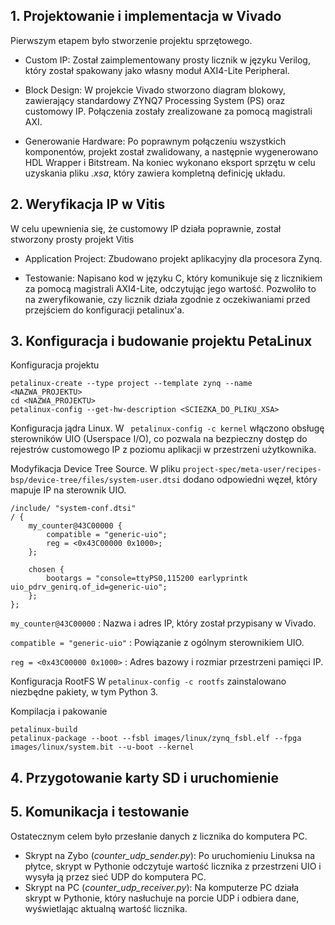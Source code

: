 ## 1. Projektowanie i implementacja w Vivado

Pierwszym etapem było stworzenie projektu sprzętowego.
* Custom IP: Został zaimplementowany prosty licznik w języku Verilog, który został spakowany jako własny moduł AXI4-Lite Peripheral.

* Block Design: W projekcie Vivado stworzono diagram blokowy, zawierający standardowy ZYNQ7 Processing System (PS) oraz customowy IP. Połączenia zostały zrealizowane za pomocą magistrali AXI.

* Generowanie Hardware: Po poprawnym połączeniu wszystkich komponentów, projekt został zwalidowany, a następnie wygenerowano HDL Wrapper i Bitstream. Na koniec wykonano eksport sprzętu w celu uzyskania pliku _.xsa_, który zawiera kompletną definicję układu.

## 2. Weryfikacja IP w Vitis

W celu upewnienia się, że customowy IP działa poprawnie, został stworzony prosty projekt Vitis
* Application Project: Zbudowano projekt aplikacyjny dla procesora Zynq.

* Testowanie: Napisano kod w języku C, który komunikuje się z licznikiem za pomocą magistrali AXI4-Lite, odczytując jego wartość. Pozwoliło to na zweryfikowanie, czy licznik działa zgodnie z oczekiwaniami przed przejściem do konfiguracji petalinux'a.

## 3. Konfiguracja i budowanie projektu PetaLinux

Konfiguracja projektu

```
petalinux-create --type project --template zynq --name <NAZWA_PROJEKTU>
cd <NAZWA_PROJEKTU>
petalinux-config --get-hw-description <SCIEZKA_DO_PLIKU_XSA>
```

Konfiguracja jądra Linux.
W ``` petalinux-config -c kernel``` włączono obsługę sterowników UIO (Userspace I/O), co pozwala na bezpieczny dostęp do rejestrów customowego IP z poziomu aplikacji w przestrzeni użytkownika.

Modyfikacja Device Tree Source.
W pliku ``` project-spec/meta-user/recipes-bsp/device-tree/files/system-user.dtsi ``` dodano odpowiedni węzeł, który mapuje IP na sterownik UIO.

```
/include/ "system-conf.dtsi"
/ {
    my_counter@43C00000 {
        compatible = "generic-uio";
        reg = <0x43C00000 0x1000>;
    };

    chosen {
        bootargs = "console=ttyPS0,115200 earlyprintk uio_pdrv_genirq.of_id=generic-uio";
    };
};
```

``` my_counter@43C00000 ``` : Nazwa i adres IP, który został przypisany w Vivado.

``` compatible = "generic-uio" ``` : Powiązanie z ogólnym sterownikiem UIO.

``` reg = <0x43C00000 0x1000> ``` : Adres bazowy i rozmiar przestrzeni pamięci IP.

Konfiguracja RootFS
W ``` petalinux-config -c rootfs ``` zainstalowano niezbędne pakiety, w tym Python 3.

Kompilacja i pakowanie
```
petalinux-build
petalinux-package --boot --fsbl images/linux/zynq_fsbl.elf --fpga images/linux/system.bit --u-boot --kernel
```

## 4. Przygotowanie karty SD i uruchomienie

## 5. Komunikacja i testowanie
Ostatecznym celem było przesłanie danych z licznika do komputera PC.
* Skrypt na Zybo (_counter_udp_sender.py_): Po uruchomieniu Linuksa na płytce, skrypt w Pythonie odczytuje wartość licznika z przestrzeni UIO i wysyła ją przez sieć UDP do komputera PC.
* Skrypt na PC (_counter_udp_receiver.py_): Na komputerze PC działa skrypt w Pythonie, który nasłuchuje na porcie UDP i odbiera dane, wyświetlając aktualną wartość licznika.